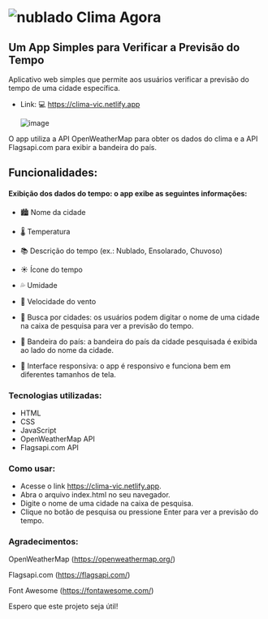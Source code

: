 
# ![nublado](https://github.com/user-attachments/assets/80bd2647-6409-418f-8fe1-5baaa509bd46) Clima Agora

## Um App Simples para Verificar a Previsão do Tempo

Aplicativo web simples que permite aos usuários verificar a previsão do tempo de uma cidade específica.

* Link: 💻 https://clima-vic.netlify.app

  ![image](https://github.com/user-attachments/assets/4bc0245d-9b1f-4fe8-b2ed-d5084bab5d7c)


O app utiliza a API OpenWeatherMap para obter os dados do clima e a API Flagsapi.com para exibir a bandeira do país.

## Funcionalidades:
 
####  Exibição dos dados do tempo: o app exibe as seguintes informações:
  
* 🏙️ Nome da cidade

* 🌡️ Temperatura

* 📚 Descrição do tempo (ex.: Nublado, Ensolarado, Chuvoso)

* ☀️ Ícone do tempo

* 💦 Umidade

* 🍃 Velocidade do vento
  
* 🌆 Busca por cidades: os usuários podem digitar o nome de uma cidade na caixa de pesquisa para ver a previsão do tempo.

* 🏴 Bandeira do país: a bandeira do país da cidade pesquisada é exibida ao lado do nome da cidade.

* 📲 Interface responsiva: o app é responsivo e funciona bem em diferentes tamanhos de tela.

### Tecnologias utilizadas:

* HTML
* CSS
* JavaScript
* OpenWeatherMap API
* Flagsapi.com API

### Como usar:
* Acesse o link https://clima-vic.netlify.app.
* Abra o arquivo index.html no seu navegador.
* Digite o nome de uma cidade na caixa de pesquisa.
* Clique no botão de pesquisa ou pressione Enter para ver a previsão do tempo.

### Agradecimentos:

OpenWeatherMap (https://openweathermap.org/)

Flagsapi.com (https://flagsapi.com/)

Font Awesome (https://fontawesome.com/)

Espero que este projeto seja útil!
